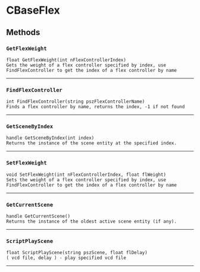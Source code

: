 # CBaseFlex

## Methods

### `GetFlexWeight`
```
float GetFlexWeight(int nFlexControllerIndex)
Gets the weight of a flex controller specified by index, use FindFlexController to get the index of a flex controller by name
```
------

### `FindFlexController`
```
int FindFlexController(string pszFlexControllerName)
Finds a flex controller by name, returns the index, -1 if not found
```
------

### `GetSceneByIndex`
```
handle GetSceneByIndex(int index)
Returns the instance of the scene entity at the specified index.
```
------

### `SetFlexWeight`
```
void SetFlexWeight(int nFlexControllerIndex, float flWeight)
Sets the weight of a flex controller specified by index, use FindFlexController to get the index of a flex controller by name
```
------

### `GetCurrentScene`
```
handle GetCurrentScene()
Returns the instance of the oldest active scene entity (if any).
```
------

### `ScriptPlayScene`
```
float ScriptPlayScene(string pszScene, float flDelay)
( vcd file, delay ) - play specified vcd file
```
------
